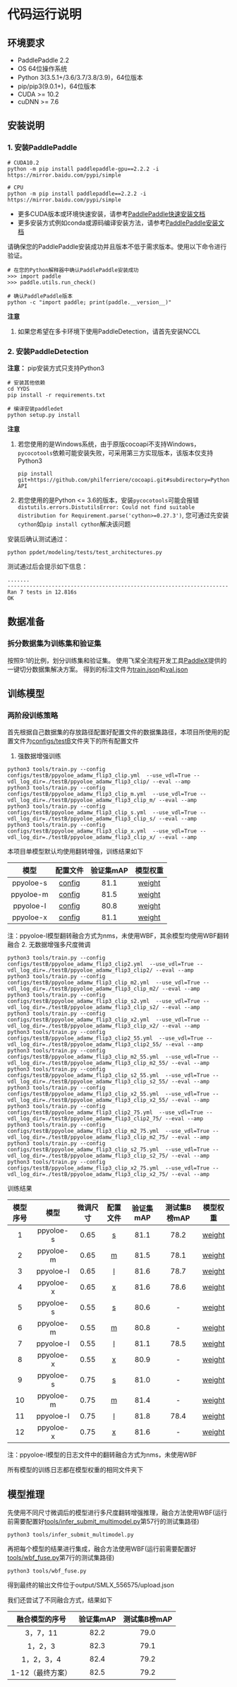 
# 代码运行说明



## 环境要求

- PaddlePaddle 2.2
- OS 64位操作系统
- Python 3(3.5.1+/3.6/3.7/3.8/3.9)，64位版本
- pip/pip3(9.0.1+)，64位版本
- CUDA >= 10.2
- cuDNN >= 7.6

## 安装说明

### 1. 安装PaddlePaddle

```
# CUDA10.2
python -m pip install paddlepaddle-gpu==2.2.2 -i https://mirror.baidu.com/pypi/simple

# CPU
python -m pip install paddlepaddle==2.2.2 -i https://mirror.baidu.com/pypi/simple
```
- 更多CUDA版本或环境快速安装，请参考[PaddlePaddle快速安装文档](https://www.paddlepaddle.org.cn/install/quick)
- 更多安装方式例如conda或源码编译安装方法，请参考[PaddlePaddle安装文档](https://www.paddlepaddle.org.cn/documentation/docs/zh/install/index_cn.html)

请确保您的PaddlePaddle安装成功并且版本不低于需求版本。使用以下命令进行验证。

```
# 在您的Python解释器中确认PaddlePaddle安装成功
>>> import paddle
>>> paddle.utils.run_check()

# 确认PaddlePaddle版本
python -c "import paddle; print(paddle.__version__)"
```
**注意**
1. 如果您希望在多卡环境下使用PaddleDetection，请首先安装NCCL

### 2. 安装PaddleDetection




**注意：** pip安装方式只支持Python3



```
# 安装其他依赖
cd YYDS
pip install -r requirements.txt

# 编译安装paddledet
python setup.py install
```

**注意**
1. 若您使用的是Windows系统，由于原版cocoapi不支持Windows，`pycocotools`依赖可能安装失败，可采用第三方实现版本，该版本仅支持Python3

    ```pip install git+https://github.com/philferriere/cocoapi.git#subdirectory=PythonAPI```

2. 若您使用的是Python <= 3.6的版本，安装`pycocotools`可能会报错`distutils.errors.DistutilsError: Could not find suitable distribution for Requirement.parse('cython>=0.27.3')`, 您可通过先安装`cython`如`pip install cython`解决该问题


安装后确认测试通过：

```
python ppdet/modeling/tests/test_architectures.py
```

测试通过后会提示如下信息：

```
.......
----------------------------------------------------------------------
Ran 7 tests in 12.816s
OK
```
## 数据准备
### 拆分数据集为训练集和验证集
按照9:1的比例，划分训练集和验证集。
使用飞桨全流程开发工具[PaddleX](https://gitee.com/paddlepaddle/PaddleX)提供的一键切分数据集解决方案。
得到的标注文件为[train.json](dataset/齿轮异常检测/train.json)和[val.json](dataset/齿轮异常检测/val.json)

## 训练模型
### 两阶段训练策略
首先根据自己数据集的存放路径配置好配置文件的数据集路径，本项目所使用的配置文件为[configs/testB](configs/testB)文件夹下的所有配置文件
1. 强数据增强训练
```
python3 tools/train.py --config configs/testB/ppyoloe_adamw_flip3_clip.yml  --use_vdl=True --vdl_log_dir=./testB/ppyoloe_adamw_flip3_clip/ --eval --amp
python3 tools/train.py --config configs/testB/ppyoloe_adamw_flip3_clip_m.yml  --use_vdl=True --vdl_log_dir=./testB/ppyoloe_adamw_flip3_clip_m/ --eval --amp
python3 tools/train.py --config configs/testB/ppyoloe_adamw_flip3_clip_s.yml  --use_vdl=True --vdl_log_dir=./testB/ppyoloe_adamw_flip3_clip_s/ --eval --amp
python3 tools/train.py --config configs/testB/ppyoloe_adamw_flip3_clip_x.yml  --use_vdl=True --vdl_log_dir=./testB/ppyoloe_adamw_flip3_clip_x/ --eval --amp
```
本项目单模型默认均使用翻转增强，训练结果如下

| 模型 |  配置文件        |  验证集mAP                |模型权重     |
| :-------------: | :-------------: | :----------: | :------------: |
| ppyoloe-s |   [config](configs/testB/ppyoloe_adamw_flip3_clip_s.yml)   | 81.1  | [weight](output/ppyoloe_adamw_flip3_clip_s/best_model.pdparams)|
| ppyoloe-m |   [config](configs/testB/ppyoloe_adamw_flip3_clip_m.yml)   | 81.5    |[weight](output/ppyoloe_adamw_flip3_clip_m/best_model.pdparams)|
| ppyoloe-l |   [config](configs/testB/ppyoloe_adamw_flip3_clip.yml)   | 80.8   |[weight](output/ppyoloe_adamw_flip3_clip/best_model.pdparams) |
| ppyoloe-x |   [config](configs/testB/ppyoloe_adamw_flip3_clip_x.yml)   |81.1    |[weight](output/ppyoloe_adamw_flip3_clip_x/best_model.pdparams)|
注：ppyoloe-l模型翻转融合方式为nms，未使用WBF，其余模型均使用WBF翻转融合
2. 无数据增强多尺度微调
```
python3 tools/train.py --config configs/testB/ppyoloe_adamw_flip3_clip2.yml  --use_vdl=True --vdl_log_dir=./testB/ppyoloe_adamw_flip3_clip2/ --eval --amp
python3 tools/train.py --config configs/testB/ppyoloe_adamw_flip3_clip_m2.yml  --use_vdl=True --vdl_log_dir=./testB/ppyoloe_adamw_flip3_clip_m2/ --eval --amp
python3 tools/train.py --config configs/testB/ppyoloe_adamw_flip3_clip_s2.yml  --use_vdl=True --vdl_log_dir=./testB/ppyoloe_adamw_flip3_clip_s2/ --eval --amp
python3 tools/train.py --config configs/testB/ppyoloe_adamw_flip3_clip_x2.yml  --use_vdl=True --vdl_log_dir=./testB/ppyoloe_adamw_flip3_clip_x2/ --eval --amp
python3 tools/train.py --config configs/testB/ppyoloe_adamw_flip3_clip2_55.yml  --use_vdl=True --vdl_log_dir=./testB/ppyoloe_adamw_flip3_clip2_55/ --eval --amp
python3 tools/train.py --config configs/testB/ppyoloe_adamw_flip3_clip_m2_55.yml  --use_vdl=True --vdl_log_dir=./testB/ppyoloe_adamw_flip3_clip_m2_55/ --eval --amp
python3 tools/train.py --config configs/testB/ppyoloe_adamw_flip3_clip_s2_55.yml  --use_vdl=True --vdl_log_dir=./testB/ppyoloe_adamw_flip3_clip_s2_55/ --eval --amp
python3 tools/train.py --config configs/testB/ppyoloe_adamw_flip3_clip_x2_55.yml  --use_vdl=True --vdl_log_dir=./testB/ppyoloe_adamw_flip3_clip_x2_55/ --eval --amp
python3 tools/train.py --config configs/testB/ppyoloe_adamw_flip3_clip2_75.yml  --use_vdl=True --vdl_log_dir=./testB/ppyoloe_adamw_flip3_clip2_75/ --eval --amp
python3 tools/train.py --config configs/testB/ppyoloe_adamw_flip3_clip_m2_75.yml  --use_vdl=True --vdl_log_dir=./testB/ppyoloe_adamw_flip3_clip_m2_75/ --eval --amp
python3 tools/train.py --config configs/testB/ppyoloe_adamw_flip3_clip_s2_75.yml  --use_vdl=True --vdl_log_dir=./testB/ppyoloe_adamw_flip3_clip_s2_75/ --eval --amp
python3 tools/train.py --config configs/testB/ppyoloe_adamw_flip3_clip_x2_75.yml  --use_vdl=True --vdl_log_dir=./testB/ppyoloe_adamw_flip3_clip_x2_75/ --eval --amp
```

训练结果

| 模型序号 | 模型 | 微调尺寸 |  配置文件        |  验证集mAP          |  测试集B榜mAP                    |模型权重     |
| :-------------:| :-------------: | :-------------: | :----------: | :------------: | :------------: |:------------: |
|1| ppyoloe-s |0.65|   [s](configs/testB/ppyoloe_adamw_flip3_clip_s2.yml)   | 81.1 | 78.2   | [weight](output/ppyoloe_adamw_flip3_clip_s2/best_model.pdparams)|
|2| ppyoloe-m |0.65|   [m](configs/testB/ppyoloe_adamw_flip3_clip_m2.yml)   |81.5 | 78.1   | [weight](output/ppyoloe_adamw_flip3_clip_m2/best_model.pdparams)|
|3| ppyoloe-l |0.65|   [l](configs/testB/ppyoloe_adamw_flip3_clip2.yml)   | 81.6 | 78.7|   [weight](output/ppyoloe_adamw_flip3_clip2/best_model.pdparams)|
|4| ppyoloe-x |0.65|   [x](configs/testB/ppyoloe_adamw_flip3_clip_x2.yml)   | 81.6| 78.6   | [weight](output/ppyoloe_adamw_flip3_clip_x2/best_model.pdparams)|
|5| ppyoloe-s |0.55|   [s](configs/testB/ppyoloe_adamw_flip3_clip_s2_55.yml)   |80.6 | -   | [weight](output/ppyoloe_adamw_flip3_clip_s2_55/best_model.pdparams)|
|6| ppyoloe-m |0.55|   [m](configs/testB/ppyoloe_adamw_flip3_clip_m2_55.yml)   |80.8 | -   | [weight](output/ppyoloe_adamw_flip3_clip_m2_55/best_model.pdparams)|
|7| ppyoloe-l |0.55|   [l](configs/testB/ppyoloe_adamw_flip3_clip2_55.yml)   | 81.1 | 78.5  | [weight](output/ppyoloe_adamw_flip3_clip2_55/best_model.pdparams)|
|8| ppyoloe-x |0.55|   [x](configs/testB/ppyoloe_adamw_flip3_clip_x2_55.yml)   | 80.9| -   | [weight](output/ppyoloe_adamw_flip3_clip_x2_55/best_model.pdparams)|
|9| ppyoloe-s |0.75|   [s](configs/testB/ppyoloe_adamw_flip3_clip_s2_75.yml)   | 81.0 | -   | [weight](output/ppyoloe_adamw_flip3_clip_s2_75/best_model.pdparams)|
|10| ppyoloe-m |0.75|   [m](configs/testB/ppyoloe_adamw_flip3_clip_m2_75.yml)   |81.4 | -   | [weight](output/ppyoloe_adamw_flip3_clip_m2_75/best_model.pdparams)|
|11| ppyoloe-l |0.75|   [l](configs/testB/ppyoloe_adamw_flip3_clip2_75.yml)   | 81.8 | 78.4   | [weight](output/ppyoloe_adamw_flip3_clip2_75/best_model.pdparams)|
|12| ppyoloe-x |0.75|   [x](configs/testB/ppyoloe_adamw_flip3_clip_x2_75.yml)   | 81.6| - |   [weight](output/ppyoloe_adamw_flip3_clip_x2_75/best_model.pdparams)|

注：ppyoloe-l模型的日志文件中的翻转融合方式为nms，未使用WBF

所有模型的训练日志都在模型权重的相同文件夹下
## 模型推理
先使用不同尺寸微调后的模型进行多尺度翻转增强推理，融合方法使用WBF(运行前需要配置好[tools/infer_submit_multimodel.py](tools/infer_submit_multimodel.py)第57行的测试集路径)
```
python3 tools/infer_submit_multimodel.py
```
再把每个模型的结果进行集成，融合方法使用WBF(运行前需要配置好[tools/wbf_fuse.py](tools/wbf_fuse.py)第7行的测试集路径)
```
python3 tools/wbf_fuse.py
```
得到最终的输出文件位于output/SMLX_556575/upload.json

我们还尝试了不同融合方式，结果如下

| 融合模型的序号   |验证集mAP|  测试集B榜mAP      |
| :-------------:| :-------------: | :-------------: | 
|  3，7，11    |  82.2|     79.0          |
|  1，2，3    |    82.3|    79.1          |
|  1，2，3，4    |   82.4|     79.2          |
|  1-12（最终方案）    |  82.5|      79.2          |

